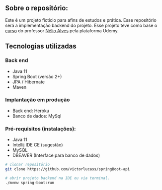## Sobre o repositório:
Este é um projeto fictício para afins de estudos e prática. Esse repositório será a implementação backend do projeto. 
Esse projeto teve como base o [curso](https://www.udemy.com/course/spring-boot-ionic/) do professor [Nélio Alves](https://github.com/acenelio) pela plataforma Udemy.
## Tecnologias utilizadas
### Back end
- Java 11
- Spring Boot (versão 2+)
- JPA / Hibernate
- Maven
### Implantação em produção
- Back end: Heroku
- Banco de dados: MySql

### Pré-requisitos (instalações): 
- Java 11
- Intellij IDE CE (sugestão)
- MySQL
- DBEAVER (Interface para banco de dados)

```bash
# clonar repositório
git clone https://github.com/victorlucass/springBoot-api

# abrir projeto backend na IDE ou via terminal.
./mvnw spring-boot:run
```
